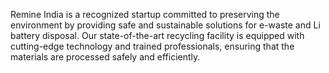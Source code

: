 Remine India is a recognized startup committed to preserving the environment by providing safe and sustainable solutions for e-waste and Li battery disposal. Our state-of-the-art recycling facility is equipped with cutting-edge technology and trained professionals, ensuring that the materials are processed safely and efficiently.
